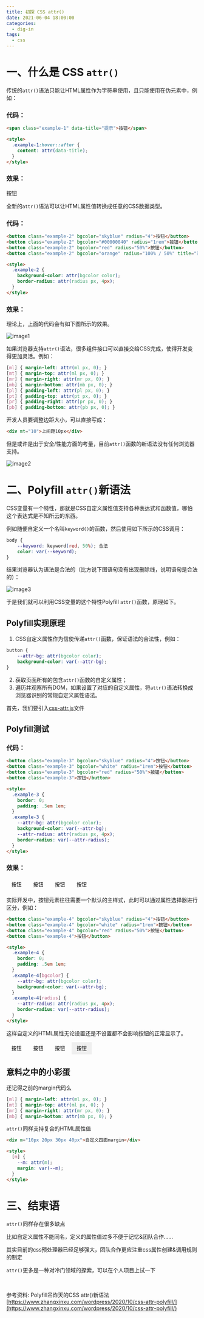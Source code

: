 ```yaml
---
title: 初探 CSS attr()
date: 2021-06-04 18:00:00
categories:
  - dig-in
tags:
  - css
---
```

# 一、什么是 CSS `attr()`

传统的`attr()`语法只能让HTML属性作为字符串使用，且只能使用在伪元素中，例如：

### 代码：

```html
<span class="example-1" data-title="提示">按钮</span>

<style>
  .example-1:hover::after {
    content: attr(data-title);
  }
</style>
```

### 效果：

<span class="example-1" data-title="提示">按钮</span>

<style>
  .example-1:hover::after {
		content: attr(data-title);
	}
</style>

全新的`attr()`语法可以让HTML属性值转换成任意的CSS数据类型。

### 代码：

```html
<button class="example-2" bgcolor="skyblue" radius="4">按钮</button>
<button class="example-2" bgcolor="#00000040" radius="1rem">按钮</button>
<button class="example-2" bgcolor="red" radius="50%">按钮</button>
<button class="example-2" bgcolor="orange" radius="100% / 50%" title="说明文字">按钮</button>

<style>
  .example-2 {
    background-color: attr(bgcolor color);
    border-radius: attr(radius px, 4px);
  }
</style>
```

### 效果：

理论上，上面的代码会有如下图所示的效果。

![image1](/images/dig-in/005/image1.png)

如果浏览器支持`attr()`语法，很多组件接口可以直接交给CSS完成，使得开发变得更加灵活。例如：

```css
[ml] { margin-left: attr(ml px, 0); }
[mt] { margin-top: attr(ml px, 0); }
[mr] { margin-right: attr(mr px, 0); }
[mb] { margin-bottom: attr(mb px, 0); }
[pl] { padding-left: attr(pl px, 0); }
[pt] { padding-top: attr(pt px, 0); }
[pr] { padding-right: attr(pr px, 0); }
[pb] { padding-bottom: attr(pb px, 0); }
```

开发人员要调整边距大小，可以直接写成：

```html
<div mt="10">上间距10px</div>
```

但是或许是出于安全/性能方面的考量，目前`attr()`函数的新语法没有任何浏览器支持。

![image2](/images/dig-in/005/image2.png)

# 二、Polyfill `attr()`新语法

CSS变量有一个特性，那就是CSS自定义属性值支持各种表达式和函数值，哪怕这个表达式是不知所云的东西。

例如随便自定义一个名叫`keyword()`的函数，然后使用如下所示的CSS调用：

```css
body {
	--keyword: keyword(red, 50%); 合法
	color: var(--keyword);
}
```

结果浏览器认为语法是合法的（比方说下图语句没有出现删除线，说明语句是合法的）：

![image3](/images/dig-in/005/image3.png)

于是我们就可以利用CSS变量的这个特性Polyfill `attr()`函数，原理如下。

## Polyfill实现原理

1. CSS自定义属性作为信使传递`attr()`函数，保证语法的合法性，例如：

```css
button {
	--attr-bg: attr(bgcolor color);
	background-color: var(--attr-bg);
}
```

2. 获取⻚⾯所有的包含`attr()`函数的⾃定义属性；
3. 遍历并观察所有DOM，如果设置了对应的⾃定义属性，将`attr()`语法转换成浏览器识别的常规自定义属性语法。

首先，我们要引入[css-attr.js](/js/dig-in/005/css-attr.js)文件

## Polyfill测试

### 代码：

```html
<button class="example-3" bgcolor="skyblue" radius="4">按钮</button>
<button class="example-3" bgcolor="white" radius="1rem">按钮</button>
<button class="example-3" bgcolor="red" radius="50%">按钮</button>
<button class="example-3">按钮</button>

<style>
  .example-3 {
    border: 0;
    padding: .5em 1em;
  }
  .example-3 {
    --attr-bg: attr(bgcolor color);
    background-color: var(--attr-bg);
    --attr-radius: attr(radius px, 4px);
    border-radius: var(--attr-radius);
  }
</style>
```

### 效果：

<button class="example-3" bgcolor="skyblue" radius="4">按钮</button>
<button class="example-3" bgcolor="white" radius="1rem">按钮</button>
<button class="example-3" bgcolor="red" radius="50%">按钮</button>
<button class="example-3">按钮</button>

<style>
   .example-3 {
   	border: 0;
   	padding: .5em 1em;
   }
   .example-3 {
   	--attr-bg: attr(bgcolor color);
   	background-color: var(--attr-bg);
   	--attr-radius: attr(radius px, 4px);
   	border-radius: var(--attr-radius);
   }
</style>

实际开发中，按钮元素往往需要一个默认的主样式，此时可以通过属性选择器进行区分，例如：

```html
<button class="example-4" bgcolor="skyblue" radius="4">按钮</button>
<button class="example-4" bgcolor="white" radius="1rem">按钮</button>
<button class="example-4" bgcolor="red" radius="50%">按钮</button>
<button class="example-4">按钮</button>

<style>
  .example-4 {
    border: 0;
    padding: .5em 1em;
  }
  .example-4[bgcolor] {
    --attr-bg: attr(bgcolor color);
    background-color: var(--attr-bg);
  }
  .example-4[radius] {
    --attr-radius: attr(radius px, 4px);
    border-radius: var(--attr-radius);
  }
</style>
```

这样自定义的HTML属性无论设置还是不设置都不会影响按钮的正常显示了。

<button class="example-4" bgcolor="skyblue" radius="4">按钮</button>
<button class="example-4" bgcolor="white" radius="1rem">按钮</button>
<button class="example-4" bgcolor="red" radius="50%">按钮</button>
<button class="example-4">按钮</button>

<style>
   .example-4 {
   	border: 0;
   	padding: .5em 1em;
   }
   .example-4[bgcolor] {
   	--attr-bg: attr(bgcolor color);
   	background-color: var(--attr-bg);
   }
   .example-4[radius] {
   	--attr-radius: attr(radius px, 4px);
   	border-radius: var(--attr-radius);
   }
</style>

## 意料之中的小彩蛋

还记得之前的margin代码么

```css
[ml] { margin-left: attr(ml px, 0); }
[mt] { margin-top: attr(ml px, 0); }
[mr] { margin-right: attr(mr px, 0); }
[mb] { margin-bottom: attr(mb px, 0); }
```

`attr()`同样支持复合的HTML属性值

```html
<div m="10px 20px 30px 40px">自定义四面margin</div>

<style>
  [m] {
    --m: attr(m);
    margin: var(--m);
  }
</style>
```

# 三、结束语

`attr()`同样存在很多缺点

比如自定义属性不能同名，定义的属性值过多不便于记忆&团队合作……

其实目前的css预处理器已经足够强大，团队合作更应注重css属性创建&调用规则的制定

`attr()`更多是一种对冷门领域的探索，可以在个人项目上试一下

<br />

参考资料: Polyfill吊炸天的CSS attr()新语法
[https://www.zhangxinxu.com/wordpress/2020/10/css-attr-polyfill/](https://www.zhangxinxu.com/wordpress/2020/10/css-attr-polyfill/)

<script type="text/javascript" src="/js/dig-in/005/css-attr.js"></script>